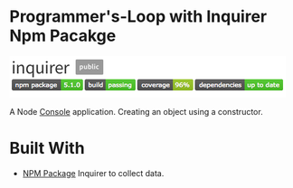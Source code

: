 # Programmer's-Loop with Inquirer Npm Pacakge
![NPM](npmPackage.png)

A Node [Console](https://en.wikipedia.org/wiki/Console_application) application.  Creating an object using a constructor.

# Built With
* [NPM Package](https://www.npmjs.com/package/inquirer) Inquirer to collect data.


